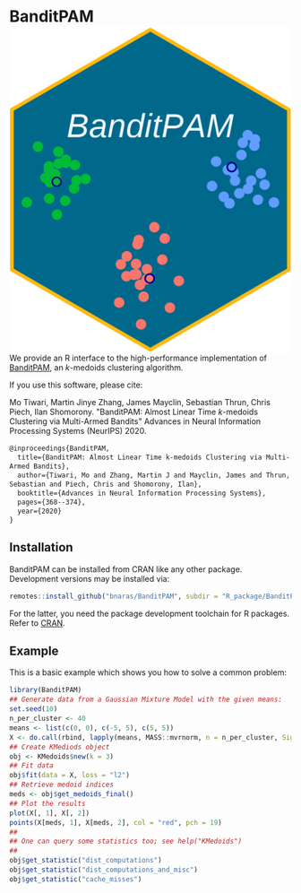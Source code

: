 # BanditPAM <img src="man/figures/logo.png" align="right" />

We provide an R interface to the high-performance implementation of
[BanditPAM](https://proceedings.neurips.cc/paper/2020/file/73b817090081cef1bca77232f4532c5d-Paper.pdf),
an $k$-medoids clustering algorithm.

If you use this software, please cite:

Mo Tiwari, Martin Jinye Zhang, James Mayclin, Sebastian Thrun, Chris Piech, Ilan Shomorony. "BanditPAM: Almost Linear Time *k*-medoids Clustering via Multi-Armed Bandits" Advances in Neural Information Processing Systems (NeurIPS) 2020.

```
@inproceedings{BanditPAM,
  title={BanditPAM: Almost Linear Time k-medoids Clustering via Multi-Armed Bandits},
  author={Tiwari, Mo and Zhang, Martin J and Mayclin, James and Thrun, Sebastian and Piech, Chris and Shomorony, Ilan},
  booktitle={Advances in Neural Information Processing Systems},
  pages={368--374},
  year={2020}
}
```

## Installation

BanditPAM can be installed from CRAN like any other
package. Development versions may be installed via:

``` r
remotes::install_github("bnaras/BanditPAM", subdir = "R_package/BanditPAM")
```

For the latter, you need the package development toolchain for R
packages. Refer to [CRAN](https://cran.r-project.org).


## Example

This is a basic example which shows you how to solve a common problem:

``` r
library(BanditPAM)
## Generate data from a Gaussian Mixture Model with the given means:
set.seed(10)
n_per_cluster <- 40
means <- list(c(0, 0), c(-5, 5), c(5, 5))
X <- do.call(rbind, lapply(means, MASS::mvrnorm, n = n_per_cluster, Sigma = diag(2)))
## Create KMediods object
obj <- KMedoids$new(k = 3)
## Fit data
obj$fit(data = X, loss = "l2")
## Retrieve medoid indices
meds <- obj$get_medoids_final()
## Plot the results
plot(X[, 1], X[, 2])
points(X[meds, 1], X[meds, 2], col = "red", pch = 19)
##
## One can query some statistics too; see help("KMedoids")
##
obj$get_statistic("dist_computations")
obj$get_statistic("dist_computations_and_misc")
obj$get_statistic("cache_misses")

```

